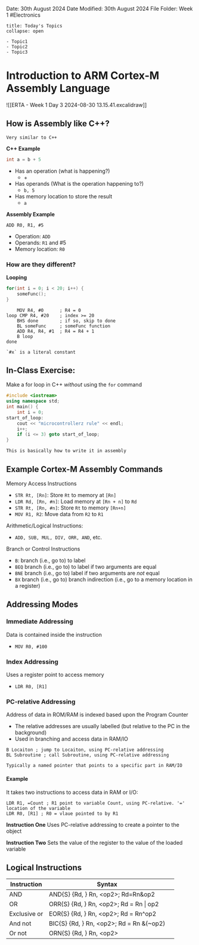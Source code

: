Date: 30th August 2024
Date Modified: 30th August 2024
File Folder: Week 1
#Electronics

```ad-abstract
title: Today's Topics
collapse: open

- Topic1
- Topic2
- Topic3

```

# Introduction to ARM Cortex-M Assembly Language

![[ERTA - Week 1 Day 3 2024-08-30 13.15.41.excalidraw]]

## How is Assembly like C++?

```ad-note
Very similar to C++
```

**C++ Example**
```c++
int a = b + 5
```
- Has an operation (what is happening?)
	- $+$
- Has operands (What is the operation happening to?)
	- `b, 5`
- Has memory location to store the result
	- `a`

**Assembly Example**
```arm-asm
ADD R0, R1, #5
```
- Operation: `ADD`
- Operands: `R1` and #5
- Memory location: `R0`

### How are they different?

**Looping**

```c++
for(int i = 0; i < 20; i++) {
	someFunc();
}
```

```arm-asm
	MOV R4, #0      ; R4 = 0
loop CMP R4, #20    ; index >= 20
	BHS done        ; if so, skip to done
	BL someFunc     ; someFunc function
	ADD R4, R4, #1  ; R4 = R4 + 1
	B loop
done
```

```ad-note
`#x` is a literal constant
```

## In-Class Exercise:

Make a for loop in C++ *without* using the `for` command

```c++
#include <iostream>
using namespace std;
int main() {
    int i = 0;
start_of_loop:
    cout << "microcontrollerz rule" << endl;
    i++;
    if (i <= 3) goto start_of_loop;
}
```

```ad-note
This is basically how to write it in assembly
```

## Example Cortex-M Assembly Commands

Memory Access Instructions
- `STR Rt, [Rn]`: Store `Rt` to memory at `[Rn]`
- `LDR Rd, [Rn, #n]`: Load memory at `[Rn + n]` to `Rd`
- `STR Rt, [Rn, #n]`: Store `Rt` to memory `[Rn+n]`
- `MOV R1, R2`: Move data from `R2` to `R1`

Arithmetic/Logical Instructions:
- `ADD, SUB, MUL, DIV, ORR, AND`, etc.

Branch or Control Instructions
- `B`: branch (i.e., go to) to label
- `BEQ` branch (i.e., go to) to label if two arguments are equal
- `BNE` branch (i.e., go to) label if two arguments are *not* equal
- `BX` branch (i.e., go to) branch indirection (i.e., go to a memory location in a register)

## Addressing Modes

### Immediate Addressing

Data is contained inside the instruction
- `MOV R0, #100`

### Index Addressing

Uses a register point to access memory
- `LDR R0, [R1]`

### PC-relative Addressing

Address of data in ROM/RAM is indexed based upon the Program Counter
- The relative addresses are usually labelled (but relative to the PC in the background)
- Used in branching and access data in RAM/IO

```ad-example
B Locaiton ; jump to Locaiton, using PC-relative addressing
BL Subroutine ; call Subroutine, using PC-relative addressing
```

```ad-note
Typically a named pointer that points to a specific part in RAM/IO
```

#### Example

It takes two instructions to access data in RAM or I/O:

```arm-asm
LDR R1, =Count ; R1 point to variable Count, using PC-relative. '=' location of the variable
LDR R0, [R1] ; R0 = vlaue pointed to by R1
```

**Instruction One**
Uses PC-relative addressing to create a pointer to the object


**Instruction Two**
Sets the value of the register to the value of the loaded variable

## Logical Instructions

| Instruction  | Syntax                                     |     |
| ------------ | ------------------------------------------ | --- |
| AND          | AND{S} {Rd, } Rn, \<op2\>; Rd=Rn\&op2      |     |
| OR           | ORR{S} {Rd, } Rn, \<op2\>; Rd = Rn \| op2  |     |
| Exclusive or | EOR{S} {Rd, } Rn, \<op2\>; Rd = Rn^op2     |     |
| And not      | BIC{S} {Rd, } Rn, \<op2\>; Rd = Rn &(~op2) |     |
| Or not       | ORN{S} {Rd, } Rn, \<op2\>                  |     |
